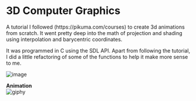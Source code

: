 <h1>3D Computer Graphics</h1>
A tutorial I followed (https://pikuma.com/courses) to create 3d animations from scratch. It went pretty deep into the math of projection and shading using interpolation and barycentric coordinates.

It was programmed in C using the SDL API. Apart from following the tutorial, I did a little refactoring of some of the functions to help it make more sense to me.

![image](https://github.com/gjones94/Computer-Graphics/assets/141204905/ab02ba3c-3a48-4522-948c-c7a60b604b12)


**Animation**<br>
![giphy](https://github.com/gjones94/Computer-Graphics/assets/141204905/396a4ec9-b784-4c91-9d33-68fab749cbeb)
